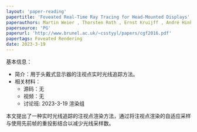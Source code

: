 ```yaml
---
layout: 'paper-reading'
papertitle: 'Foveated Real-Time Ray Tracing for Head-Mounted Displays'
paperauthors: Martin Weier , Thorsten Roth , Ernst Kruijff , André Hinkenjann , Arsène Pérard-Gayot , Philipp Slusallek , Yongmin Li
papersource: 'PG'
paperurl: 'http://www.brunel.ac.uk/~csstyyl/papers/cgf2016.pdf'
papertags: Foveated Rendering 
date: 2023-3-19
---
```


基本信息：
- 简介：用于头戴式显示器的注视点实时光线追踪方法。
- 相关材料：
  - 源码：无
  - 视频：无
  - 讨论班: 2023-3-19 渲染组

本文提出了一种实时光线追踪的注视点渲染方法，通过将注视点渲染的自适应采样与使用先前帧的重投影结合以减少光线采样数。